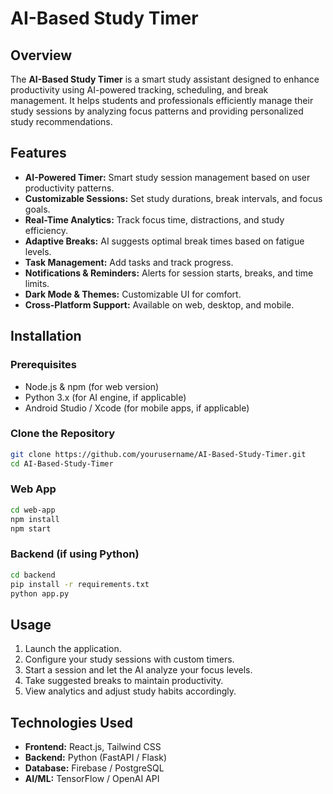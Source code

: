 # AI-Based Study Timer

## Overview
The **AI-Based Study Timer** is a smart study assistant designed to enhance productivity using AI-powered tracking, scheduling, and break management. It helps students and professionals efficiently manage their study sessions by analyzing focus patterns and providing personalized study recommendations.

## Features
- **AI-Powered Timer:** Smart study session management based on user productivity patterns.
- **Customizable Sessions:** Set study durations, break intervals, and focus goals.
- **Real-Time Analytics:** Track focus time, distractions, and study efficiency.
- **Adaptive Breaks:** AI suggests optimal break times based on fatigue levels.
- **Task Management:** Add tasks and track progress.
- **Notifications & Reminders:** Alerts for session starts, breaks, and time limits.
- **Dark Mode & Themes:** Customizable UI for comfort.
- **Cross-Platform Support:** Available on web, desktop, and mobile.

## Installation
### Prerequisites
- Node.js & npm (for web version)
- Python 3.x (for AI engine, if applicable)
- Android Studio / Xcode (for mobile apps, if applicable)

### Clone the Repository
```bash
git clone https://github.com/yourusername/AI-Based-Study-Timer.git
cd AI-Based-Study-Timer
```

### Web App
```bash
cd web-app
npm install
npm start
```

### Backend (if using Python)
```bash
cd backend
pip install -r requirements.txt
python app.py
```

## Usage
1. Launch the application.
2. Configure your study sessions with custom timers.
3. Start a session and let the AI analyze your focus levels.
4. Take suggested breaks to maintain productivity.
5. View analytics and adjust study habits accordingly.

## Technologies Used
- **Frontend:** React.js, Tailwind CSS
- **Backend:** Python (FastAPI / Flask)
- **Database:** Firebase / PostgreSQL
- **AI/ML:** TensorFlow / OpenAI API



